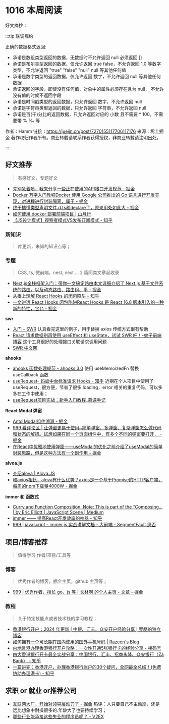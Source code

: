 
# 1016 本周阅读 


好文摘抄：

:::tip 联调规约

正确的数据格式返回:

* 承诺是数组类型返回的数据，无数据时不允许返回 null 必须返回 []
* 承诺是布尔类型返回的数据，仅允许返回 true false，不允许返回 1,0 等数字类型，不允许返回 "true" "false" "null" null 等其他任何值
* 承诺是数字类型的返回数据，仅允许返回 数字，不允许返回 null 等其他任何数据
* 承诺返回的字段，即使没有任何值，对象中的属性必须存在且为 null， 不允许没有值的时候不返回字段
* 承诺是时间戳类型的返回数据，只允许返回 数字，不允许返回 null
* 承诺是字符串类型返回的数据，只允许返回 字符串，不允许返回 null
* 承诺是百(千)分比的返回数据，只允许返回对应的 小数 且不需要 * 100，不需要带 % ‰ 等



作者：Hamm
链接：https://juejin.cn/post/7270155117706117176
来源：稀土掘金
著作权归作者所有。商业转载请联系作者获得授权，非商业转载请注明出处。

:::


 


## 好文推荐
> 有感好文，专题好文


- [先别急着喷，我来分享一些正在使用的API接口开发规范 - 掘金](https://juejin.cn/post/7270155117706117176)
- [Docker 万字入门教程Docker 使用 Google 公司推出的 Go 语言进行开发实现，对进程进行封装隔离，属于 - 掘金](https://juejin.cn/post/7424338056918777882#heading-31)
- [终于搞懂类型声明文件.d.ts和declare了，原来用处如此大 - 掘金](https://juejin.cn/post/7402891257196691468)
- [如何使用 docker 部署前端项目 | 山月行](https://shanyue.tech/frontend-engineering/docker.html#%E4%BD%BF%E7%94%A8%E5%AF%B9%E8%B1%A1%E5%AD%98%E5%82%A8%E6%9C%8D%E5%8A%A1-oss?a=1)
- [【JS设计模式】观察者模式VS发布订阅模式 - 知乎](https://zhuanlan.zhihu.com/p/351750593)


### 新知识
> 库更新，未知的知识点等；


### 专题
> CSS, ts, 微前端，nest, next ... 2 篇同类文章起收录

- [Next.js全栈框架入门：带你一文搞定路由本文详细介绍了 Next.js 基于文件系统的路由，以及动态路由、路由组、平 - 掘金](https://juejin.cn/post/7426352106033004555#heading-17)
- [从根上理解 React Hooks 的闭包陷阱 - 知乎](https://zhuanlan.zhihu.com/p/509036942)
- [一文讲透 React Hooks 闭包陷阱React Hooks 是 React 16.8 版本引入的一种新的特性，它允 - 掘金](https://juejin.cn/post/7230819482012237861)


**swr**

- [入门 – SWR](https://swr.vercel.app/zh-CN/docs/getting-started) 认真看完这里的例子，用于替换 axios 传统方式很有帮助
- [React 请求数据别再使用 useEffect 和 useState，试试 SWR 吧！-蚊子前端博客](https://www.xiabingbao.com/post/react/swr-sl3i5x.html) 这个工具很好的处理接口关联请求调用问题 
- [SWR 中文网](https://swr.nodejs.cn/)

**ahooks**

- [ahooks 函数处理规范 - ahooks 3.0](https://ahooks.js.org/zh-CN/guide/blog/function/)  使用 useMemoizedFn 替换 useCallback 函数
- [useRequest- 蚂蚁中台标准请求 Hooks - 知乎](https://zhuanlan.zhihu.com/p/106796295) 近期在个人项目中使用了 useRequest，很方便，节省了很多 loading，error 相关的重复代码，可以多多在工作中使用；
- [useRequest项目实战：新手入门教程_慕课手记](https://www.imooc.com/article/359906) 


**React Modal 弹窗**

- [Antd Modal组件溯源 - 掘金](https://juejin.cn/post/7226307649519337527#heading-20)
- [999 看评论区 | 让弹窗更易于使用~简单弹窗、多弹窗、复杂弹窗怎么做代码和状态的解耦。试想如果在同一个页面组件中，有多个不同的弹窗要打开， - 掘金](https://juejin.cn/post/7238917620849246263)
- [在React中优雅地使用弹窗——useModal的优化之前介绍了useModal的简单封装思路，但是这种方法有一个副作用 - 掘金](https://juejin.cn/post/7032289105358618632)


**alvoa.js**


- [介绍alova | Alova.JS](https://alova.js.org/zh-CN/tutorial/getting-started/introduce)
- [和axios相比，alova有什么优势？axios是一个基于Promise的HTTP客户端，每周的npm下载量4000W - 掘金](https://juejin.cn/post/7215207897519882277)

**immer 和 函数式**


- [Curry and Function Composition. Note: This is part of the “Composing… | by Eric Elliott | JavaScript Scene | Medium](https://medium.com/javascript-scene/curry-and-function-composition-2c208d774983#:~:text=A%20curried%20function%20is%20a%20function%20which%20takes%20multiple%20parameters,the%20resulting%20value%20is%20returned)
- [immer —— 提高React开发效率的神器 - 知乎](https://zhuanlan.zhihu.com/p/146773995)
- [999 | javascript - immer.js 实战讲解文档 - 大前端 - SegmentFault 思否](https://segmentfault.com/a/1190000017270785)



## 项目/博客推荐
> 值得学习 作者/项目/工具等

### 博客
> 优秀作者的博客，掘金主页，github 主页等；


- [999 | 优秀作者，擅长 go，js 等 | 长林啊 的个人主页 - 文章 - 掘金](https://juejin.cn/user/1626932940642295/posts)


### 教程
> 关于特定技能点或者技术栈的学习教程；


- [香港银行开户：2024 年更新 | 中银、汇丰、众安开户经验分享 | 罗磊的独立博客](https://luolei.org/how-to-open-a-bank-account-in-hongkong-2024?a=1)
- [如何拥有一个可长期在国内使用的国外手机号码 | Razeen`s Blog](https://razeen.me/posts/how-to-obtain-and-charge-giffgaff/)
- [内地赴港办理香港银行开户攻略：一次性开通5张银行卡的经验分享 - 接码号](https://jiemahao.com/opening-hong-kong-bank-account/)
- [四大香港银行开卡最全实战分享：中国银行、汇丰、招商永隆、众安银行（Za Bank） - 知乎](https://zhuanlan.zhihu.com/p/661899895)
- [一篇讲完：香港开户，办理香港银行账户的30个疑问，全网最全总结！(免费协助办理港卡) - 知乎](https://zhuanlan.zhihu.com/p/673534671)

## 求职 or 就业 or推荐公司

- [互联网大厂，开始对领导层动刀了 - 掘金](https://juejin.cn/post/7317859658285318170) 热评：人只要自己不主动崩，还是远比想象中耐操很多的.年龄大了也要持续学习；
- [哪些行业能承接这些失业的程序员呢？ - V2EX](https://www.v2ex.com/t/1081518)


 